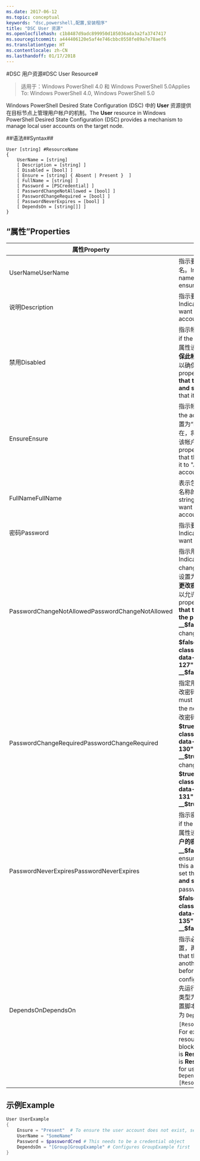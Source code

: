 ```yaml
---
ms.date: 2017-06-12
ms.topic: conceptual
keywords: "dsc,powershell,配置,安装程序"
title: "DSC User 资源"
ms.openlocfilehash: c1b8487d9adc899950d185036ada3a2fa3747417
ms.sourcegitcommit: a444406120e5af4e746cbbc0558fe89a7e78aef6
ms.translationtype: HT
ms.contentlocale: zh-CN
ms.lasthandoff: 01/17/2018
---
```

#<a name="dsc-user-resource"></a><span data-ttu-id="8115e-103">DSC 用户资源#</span><span class="sxs-lookup"><span data-stu-id="8115e-103">DSC User Resource#</span></span>

 
><span data-ttu-id="8115e-104">适用于：Windows PowerShell 4.0 和 Windows PowerShell 5.0</span><span class="sxs-lookup"><span data-stu-id="8115e-104">Applies To: Windows PowerShell 4.0, Windows PowerShell 5.0</span></span>


<span data-ttu-id="8115e-105">Windows PowerShell Desired State Configuration (DSC) 中的 __User__ 资源提供在目标节点上管理用户帐户的机制。</span><span class="sxs-lookup"><span data-stu-id="8115e-105">The __User__ resource in Windows PowerShell Desired State Configuration (DSC) provides a mechanism to manage local user accounts on the target node.</span></span>


##<a name="syntax"></a><span data-ttu-id="8115e-106">语法##</span><span class="sxs-lookup"><span data-stu-id="8115e-106">Syntax##</span></span>

```
User [string] #ResourceName
{
    UserName = [string]
    [ Description = [string] ]
    [ Disabled = [bool] ]
    [ Ensure = [string] { Absent | Present }  ]
    [ FullName = [string] ]
    [ Password = [PSCredential] ]
    [ PasswordChangeNotAllowed = [bool] ]
    [ PasswordChangeRequired = [bool] ]
    [ PasswordNeverExpires = [bool] ]
    [ DependsOn = [string[]] ]
}
```

## <a name="properties"></a><span data-ttu-id="8115e-107">“属性”</span><span class="sxs-lookup"><span data-stu-id="8115e-107">Properties</span></span>
|  <span data-ttu-id="8115e-108">属性</span><span class="sxs-lookup"><span data-stu-id="8115e-108">Property</span></span>  |  <span data-ttu-id="8115e-109">说明</span><span class="sxs-lookup"><span data-stu-id="8115e-109">Description</span></span>   | 
|---|---| 
| <span data-ttu-id="8115e-110">UserName</span><span class="sxs-lookup"><span data-stu-id="8115e-110">UserName</span></span>| <span data-ttu-id="8115e-111">指示要确保其特定状态的帐户名。</span><span class="sxs-lookup"><span data-stu-id="8115e-111">Indicates the account name for which you want to ensure a specific state.</span></span>| 
| <span data-ttu-id="8115e-112">说明</span><span class="sxs-lookup"><span data-stu-id="8115e-112">Description</span></span>| <span data-ttu-id="8115e-113">指示要用于用户帐户的说明。</span><span class="sxs-lookup"><span data-stu-id="8115e-113">Indicates the description you want to use for the user account.</span></span>| 
| <span data-ttu-id="8115e-114">禁用</span><span class="sxs-lookup"><span data-stu-id="8115e-114">Disabled</span></span>| <span data-ttu-id="8115e-115">指示帐户是否已启用。</span><span class="sxs-lookup"><span data-stu-id="8115e-115">Indicates if the account is enabled.</span></span> <span data-ttu-id="8115e-116">将此属性设置为 __$true__ 以确已禁用保此帐户，将其设置为 __$false__ 以确保已启用此帐户。</span><span class="sxs-lookup"><span data-stu-id="8115e-116">Set this property to __$true__ to ensure that this account is disabled, and set it to __$false__ to ensure that it is enabled.</span></span>| 
| <span data-ttu-id="8115e-117">Ensure</span><span class="sxs-lookup"><span data-stu-id="8115e-117">Ensure</span></span>| <span data-ttu-id="8115e-118">指示帐户是否存在。</span><span class="sxs-lookup"><span data-stu-id="8115e-118">Indicates if the account exists.</span></span> <span data-ttu-id="8115e-119">将此属性设置为“Present”以确保该帐户存在，将其设置为“Absent”以确保该帐户不存在。</span><span class="sxs-lookup"><span data-stu-id="8115e-119">Set this property to "Present" to ensure that the account exists, and set it to "Absent" to ensure that the account does not exist.</span></span>| 
| <span data-ttu-id="8115e-120">FullName</span><span class="sxs-lookup"><span data-stu-id="8115e-120">FullName</span></span>| <span data-ttu-id="8115e-121">表示包含要用于用户帐户的完整名称的字符串。</span><span class="sxs-lookup"><span data-stu-id="8115e-121">Represents a string with the full name you want to use for the user account.</span></span>| 
| <span data-ttu-id="8115e-122">密码</span><span class="sxs-lookup"><span data-stu-id="8115e-122">Password</span></span>| <span data-ttu-id="8115e-123">指示要用于此帐户的密码。</span><span class="sxs-lookup"><span data-stu-id="8115e-123">Indicates the password you want to use for this account.</span></span> | 
| <span data-ttu-id="8115e-124">PasswordChangeNotAllowed</span><span class="sxs-lookup"><span data-stu-id="8115e-124">PasswordChangeNotAllowed</span></span>| <span data-ttu-id="8115e-125">指示用户是否可以更改密码。</span><span class="sxs-lookup"><span data-stu-id="8115e-125">Indicates if the user can change the password.</span></span> <span data-ttu-id="8115e-126">将此属性设置为 __$true__ 以确保用户无法更改密码，将其设置为 __$false__ 以允许用户更改密码。</span><span class="sxs-lookup"><span data-stu-id="8115e-126">Set this property to __$true__ to ensure that the user cannot change the password, and set it to __$false__ to allow the user to change the password.</span></span> <span data-ttu-id="8115e-127">默认值为 __$false__。</span><span class="sxs-lookup"><span data-stu-id="8115e-127">The default value is __$false__.</span></span>| 
| <span data-ttu-id="8115e-128">PasswordChangeRequired</span><span class="sxs-lookup"><span data-stu-id="8115e-128">PasswordChangeRequired</span></span>| <span data-ttu-id="8115e-129">指定用户下次登录时是否必须更改密码。</span><span class="sxs-lookup"><span data-stu-id="8115e-129">Indicates if the user must change the password at the next sign in.</span></span> <span data-ttu-id="8115e-130">要使用户必须更改密码，请将此属性设置为 __$true__。</span><span class="sxs-lookup"><span data-stu-id="8115e-130">Set this property to __$true__ if the user must change the password.</span></span> <span data-ttu-id="8115e-131">默认值为 __$true__。</span><span class="sxs-lookup"><span data-stu-id="8115e-131">The default value is __$true__.</span></span>| 
| <span data-ttu-id="8115e-132">PasswordNeverExpires</span><span class="sxs-lookup"><span data-stu-id="8115e-132">PasswordNeverExpires</span></span>| <span data-ttu-id="8115e-133">指示密码是否会过期。</span><span class="sxs-lookup"><span data-stu-id="8115e-133">Indicates if the password will expire.</span></span> <span data-ttu-id="8115e-134">将此属性设置为 __$true__ 以确保此帐户的密码永不过期，将其设置为 __$false__ 则密码会过期。</span><span class="sxs-lookup"><span data-stu-id="8115e-134">To ensure that the password for this account will never expire, set this property to __$true__, and set it to __$false__ if the password will expire.</span></span> <span data-ttu-id="8115e-135">默认值为 __$false__。</span><span class="sxs-lookup"><span data-stu-id="8115e-135">The default value is __$false__.</span></span>| 
| <span data-ttu-id="8115e-136">DependsOn</span><span class="sxs-lookup"><span data-stu-id="8115e-136">DependsOn</span></span> | <span data-ttu-id="8115e-137">指示必须先运行其他资源的配置，再配置此资源。</span><span class="sxs-lookup"><span data-stu-id="8115e-137">Indicates that the configuration of another resource must run before this resource is configured.</span></span> <span data-ttu-id="8115e-138">例如，如果你想要首先运行 ID 为 __ResourceName__、类型为 __ResourceType__ 的资源配置脚本块，则使用此属性的语法为 `DependsOn = "[ResourceType]ResourceName"`。</span><span class="sxs-lookup"><span data-stu-id="8115e-138">For example, if the ID of the resource configuration script block that you want to run first is __ResourceName__ and its type is __ResourceType__, the syntax for using this property is `DependsOn = "[ResourceType]ResourceName"`.</span></span>| 

## <a name="example"></a><span data-ttu-id="8115e-139">示例</span><span class="sxs-lookup"><span data-stu-id="8115e-139">Example</span></span>

```powershell
User UserExample
{
    Ensure = "Present"  # To ensure the user account does not exist, set Ensure to "Absent"
    UserName = "SomeName"
    Password = $passwordCred # This needs to be a credential object
    DependsOn = "[Group]GroupExample" # Configures GroupExample first
}
```

